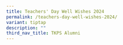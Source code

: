 ```yaml
---
title: Teachers' Day Well Wishes 2024
permalink: /teachers-day-well-wishes-2024/
variant: tiptap
description: ""
third_nav_title: TKPS Alumni
---
```

